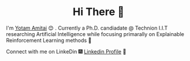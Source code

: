 <h1 align="center"> Hi There 👋 </h1>


I'm [Yotam Amitai](https://sites.google.com/view/yotam-amitai) :blush:	. Currently a Ph.D. candiadate @ Technion I.I.T researching Artificial Intelligence while focusing primarally on Explainable Reinforcement Learning methods :satellite:


Connect with me on LinkeDin :fireworks: [Linkedin Profile](https://www.linkedin.com/in/yotam-amitai-882946102/) :sparkler:


